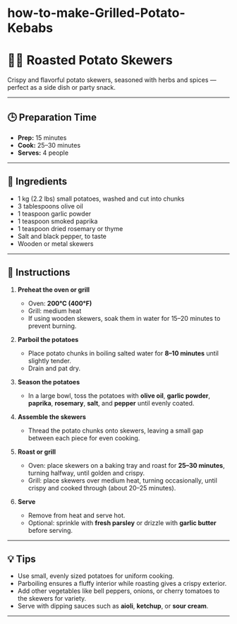 # how-to-make-Grilled-Potato-Kebabs
# 🥔🔥 Roasted Potato Skewers

Crispy and flavorful potato skewers, seasoned with herbs and spices — perfect as a side dish or party snack.

---

## 🕒 Preparation Time
- **Prep:** 15 minutes  
- **Cook:** 25–30 minutes  
- **Serves:** 4 people  

---

## 🧂 Ingredients
- 1 kg (2.2 lbs) small potatoes, washed and cut into chunks  
- 3 tablespoons olive oil  
- 1 teaspoon garlic powder  
- 1 teaspoon smoked paprika  
- 1 teaspoon dried rosemary or thyme  
- Salt and black pepper, to taste  
- Wooden or metal skewers  

---

## 🔪 Instructions

1. **Preheat the oven or grill**  
   - Oven: **200°C (400°F)**  
   - Grill: medium heat  
   - If using wooden skewers, soak them in water for 15–20 minutes to prevent burning.

2. **Parboil the potatoes**  
   - Place potato chunks in boiling salted water for **8–10 minutes** until slightly tender.  
   - Drain and pat dry.

3. **Season the potatoes**  
   - In a large bowl, toss the potatoes with **olive oil**, **garlic powder**, **paprika**, **rosemary**, **salt**, and **pepper** until evenly coated.

4. **Assemble the skewers**  
   - Thread the potato chunks onto skewers, leaving a small gap between each piece for even cooking.

5. **Roast or grill**  
   - Oven: place skewers on a baking tray and roast for **25–30 minutes**, turning halfway, until golden and crispy.  
   - Grill: place skewers over medium heat, turning occasionally, until crispy and cooked through (about 20–25 minutes).

6. **Serve**  
   - Remove from heat and serve hot.  
   - Optional: sprinkle with **fresh parsley** or drizzle with **garlic butter** before serving.

---

## 💡 Tips
- Use small, evenly sized potatoes for uniform cooking.  
- Parboiling ensures a fluffy interior while roasting gives a crispy exterior.  
- Add other vegetables like bell peppers, onions, or cherry tomatoes to the skewers for variety.  
- Serve with dipping sauces such as **aioli**, **ketchup**, or **sour cream**.  

---
